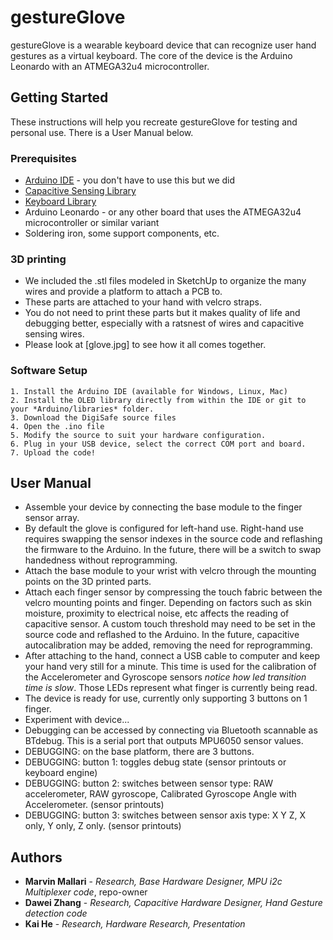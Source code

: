 # gestureGlove
gestureGlove is a wearable keyboard device that can recognize user hand gestures as a virtual keyboard. The core of the device is the Arduino Leonardo with an ATMEGA32u4 microcontroller.

## Getting Started

These instructions will help you recreate gestureGlove for testing and personal use.
There is a User Manual below.

### Prerequisites
* [Arduino IDE](https://www.arduino.cc/) - you don't have to use this but we did
* [Capacitive Sensing Library](https://playground.arduino.cc/Main/CapacitiveSensor?from=Main.CapSense) 
* [Keyboard Library](https://www.arduino.cc/reference/en/language/functions/usb/keyboard/)
* Arduino Leonardo - or any other board that uses the ATMEGA32u4 microcontroller or similar variant
* Soldering iron, some support components, etc.

### 3D printing
* We included the .stl files modeled in SketchUp to organize the many wires and provide a platform to attach a PCB to.
* These parts are attached to your hand with velcro straps.
* You do not need to print these parts but it makes quality of life and debugging better, especially with a ratsnest of wires and capacitive sensing wires.
* Please look at [glove.jpg] to see how it all comes together.

### Software Setup
```
1. Install the Arduino IDE (available for Windows, Linux, Mac)
2. Install the OLED library directly from within the IDE or git to your *Arduino/libraries* folder.
3. Download the DigiSafe source files
4. Open the .ino file
5. Modify the source to suit your hardware configuration.
6. Plug in your USB device, select the correct COM port and board.
7. Upload the code!
```
## User Manual
* Assemble your device by connecting the base module to the finger sensor array.
* By default the glove is configured for left-hand use. Right-hand use requires swapping the sensor indexes in the source code and reflashing the firmware to the Arduino. In the future, there will be a switch to swap handedness without reprogramming.
* Attach the base module to your wrist with velcro through the mounting points on the 3D printed parts.
* Attach each finger sensor by compressing the touch fabric between the velcro mounting points and finger. Depending on factors such as skin moisture, proximity to electrical noise, etc affects the reading of capacitive sensor. A custom touch threshold may need to be set in the source code and reflashed to the Arduino. In the future, capacitive autocalibration may be added, removing the need for reprogramming.
* After attaching to the hand, connect a USB cable to computer and keep your hand very still for a minute. This time is used for the calibration of the Accelerometer and Gyroscope sensors *notice how led transition time is slow*. Those LEDs represent what finger is currently being read.
* The device is ready for use, currently only supporting 3 buttons on 1 finger.
* Experiment with device...
* Debugging can be accessed by connecting via Bluetooth scannable as BTdebug. This is a serial port that outputs MPU6050 sensor values.
* DEBUGGING: on the base platform, there are 3 buttons.
* DEBUGGING: button 1: toggles debug state (sensor printouts or keyboard engine)
* DEBUGGING: button 2: switches between sensor type: RAW accelerometer, RAW gyroscope, Calibrated Gyroscope Angle with Accelerometer. (sensor printouts)
* DEBUGGING: button 3: switches between sensor axis type: X Y Z, X only, Y only, Z only. (sensor printouts)

## Authors

* **Marvin Mallari** - *Research, Base Hardware Designer, MPU i2c Multiplexer code*, repo-owner
* **Dawei Zhang** - *Research, Capacitive Hardware Designer, Hand Gesture detection code*
* **Kai He** - *Research, Hardware Research, Presentation*
